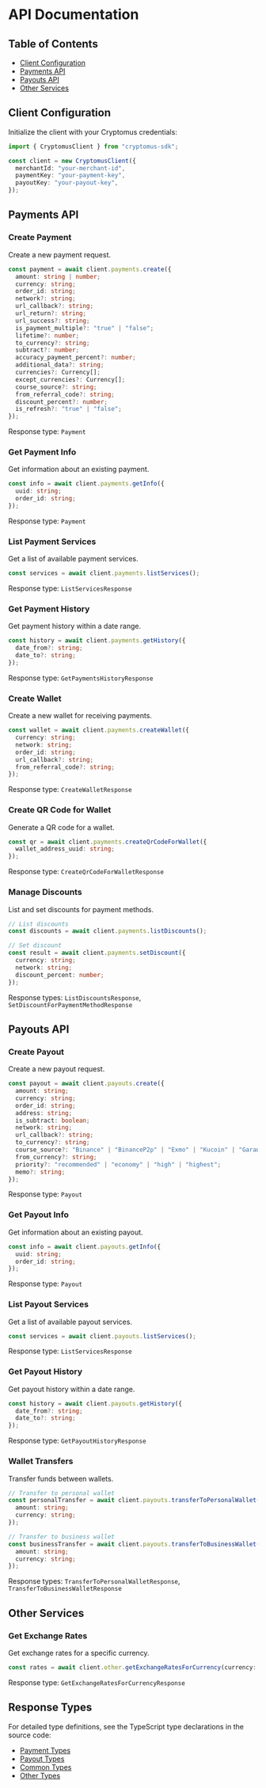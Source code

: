 # API Documentation

## Table of Contents

- [Client Configuration](#client-configuration)
- [Payments API](#payments-api)
- [Payouts API](#payouts-api)
- [Other Services](#other-services)

## Client Configuration

Initialize the client with your Cryptomus credentials:

```typescript
import { CryptomusClient } from "cryptomus-sdk";

const client = new CryptomusClient({
  merchantId: "your-merchant-id",
  paymentKey: "your-payment-key",
  payoutKey: "your-payout-key",
});
```

## Payments API

### Create Payment

Create a new payment request.

```typescript
const payment = await client.payments.create({
  amount: string | number;
  currency: string;
  order_id: string;
  network?: string;
  url_callback?: string;
  url_return?: string;
  url_success?: string;
  is_payment_multiple?: "true" | "false";
  lifetime?: number;
  to_currency?: string;
  subtract?: number;
  accuracy_payment_percent?: number;
  additional_data?: string;
  currencies?: Currency[];
  except_currencies?: Currency[];
  course_source?: string;
  from_referral_code?: string;
  discount_percent?: number;
  is_refresh?: "true" | "false";
});
```

Response type: `Payment`

### Get Payment Info

Get information about an existing payment.

```typescript
const info = await client.payments.getInfo({
  uuid: string;
  order_id: string;
});
```

Response type: `Payment`

### List Payment Services

Get a list of available payment services.

```typescript
const services = await client.payments.listServices();
```

Response type: `ListServicesResponse`

### Get Payment History

Get payment history within a date range.

```typescript
const history = await client.payments.getHistory({
  date_from?: string;
  date_to?: string;
});
```

Response type: `GetPaymentsHistoryResponse`

### Create Wallet

Create a new wallet for receiving payments.

```typescript
const wallet = await client.payments.createWallet({
  currency: string;
  network: string;
  order_id: string;
  url_callback?: string;
  from_referral_code?: string;
});
```

Response type: `CreateWalletResponse`

### Create QR Code for Wallet

Generate a QR code for a wallet.

```typescript
const qr = await client.payments.createQrCodeForWallet({
  wallet_address_uuid: string;
});
```

Response type: `CreateQrCodeForWalletResponse`

### Manage Discounts

List and set discounts for payment methods.

```typescript
// List discounts
const discounts = await client.payments.listDiscounts();

// Set discount
const result = await client.payments.setDiscount({
  currency: string;
  network: string;
  discount_percent: number;
});
```

Response types: `ListDiscountsResponse`, `SetDiscountForPaymentMethodResponse`

## Payouts API

### Create Payout

Create a new payout request.

```typescript
const payout = await client.payouts.create({
  amount: string;
  currency: string;
  order_id: string;
  address: string;
  is_subtract: boolean;
  network: string;
  url_callback?: string;
  to_currency?: string;
  course_source?: "Binance" | "BinanceP2p" | "Exmo" | "Kucoin" | "Garantexio";
  from_currency?: string;
  priority?: "recommended" | "economy" | "high" | "highest";
  memo?: string;
});
```

Response type: `Payout`

### Get Payout Info

Get information about an existing payout.

```typescript
const info = await client.payouts.getInfo({
  uuid: string;
  order_id: string;
});
```

Response type: `Payout`

### List Payout Services

Get a list of available payout services.

```typescript
const services = await client.payouts.listServices();
```

Response type: `ListServicesResponse`

### Get Payout History

Get payout history within a date range.

```typescript
const history = await client.payouts.getHistory({
  date_from?: string;
  date_to?: string;
});
```

Response type: `GetPayoutHistoryResponse`

### Wallet Transfers

Transfer funds between wallets.

```typescript
// Transfer to personal wallet
const personalTransfer = await client.payouts.transferToPersonalWallet({
  amount: string;
  currency: string;
});

// Transfer to business wallet
const businessTransfer = await client.payouts.transferToBusinessWallet({
  amount: string;
  currency: string;
});
```

Response types: `TransferToPersonalWalletResponse`, `TransferToBusinessWalletResponse`

## Other Services

### Get Exchange Rates

Get exchange rates for a specific currency.

```typescript
const rates = await client.other.getExchangeRatesForCurrency(currency: string);
```

Response type: `GetExchangeRatesForCurrencyResponse`

## Response Types

For detailed type definitions, see the TypeScript type declarations in the source code:

- [Payment Types](./src/types/payments.ts)
- [Payout Types](./src/types/payouts.ts)
- [Common Types](./src/types/common.ts)
- [Other Types](./src/types/other.ts)
